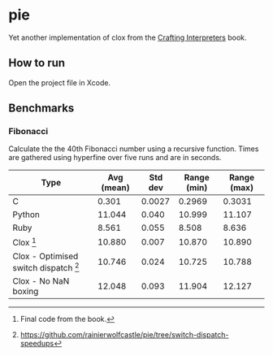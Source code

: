 # pie

Yet another implementation of clox from the [Crafting Interpreters](http://www.craftinginterpreters.com/) book.

## How to run

Open the project file in Xcode.

## Benchmarks

### Fibonacci

Calculate the the 40th Fibonacci number using a recursive function. Times are gathered using hyperfine over five runs and are in seconds.

| Type                                  | Avg (mean) | Std dev | Range (min) | Range (max) |
| ------------------------------------- | ---------- | ------- | ----------- | ------------|
| C                                     | 0.301      | 0.0027  | 0.2969      | 0.3031      |
| Python                                | 11.044     | 0.040   | 10.999      | 11.107      |
| Ruby                                  | 8.561      | 0.055   | 8.508       | 8.636       |
| Clox [^1]                             | 10.880     | 0.007   | 10.870      | 10.890      |
| Clox - Optimised switch dispatch [^2] | 10.746     | 0.024   | 10.725      | 10.788      |
| Clox - No NaN boxing                  | 12.048     | 0.093   | 11.904      | 12.127      |

[^1]: Final code from the book.
[^2]: https://github.com/rainierwolfcastle/pie/tree/switch-dispatch-speedups
